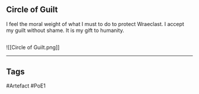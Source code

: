 ## Circle of Guilt
I feel the moral weight of what I must to do to protect Wraeclast. I accept my guilt without shame.
It is my gift to humanity.
##
![[Circle of Guilt.png]]

---
## Tags
#Artefact
#PoE1